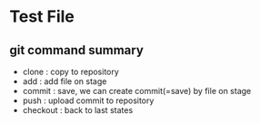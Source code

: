 # Test File

## git command summary

 - clone : copy to repository
 - add : add file on stage
 - commit : save, we can create commit(=save) by file on stage
 - push : upload commit to repository
 - checkout : back to last states